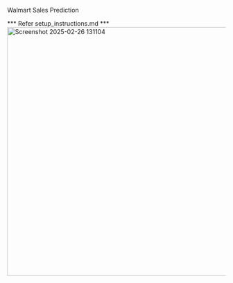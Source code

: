 Walmart Sales Prediction 

*** Refer setup_instructions.md  ***
<img width="572" alt="Screenshot 2025-02-26 131104" src="https://github.com/user-attachments/assets/7ab64f80-9b87-47cf-82e9-430991b0b0ec" />
